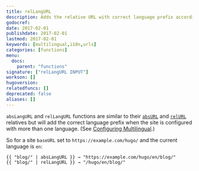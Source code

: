 ```yaml
---
title: relLangURL
description: Adds the relative URL with correct language prefix according to site configuration for multilingual.
godocref:
date: 2017-02-01
publishdate: 2017-02-01
lastmod: 2017-02-01
keywords: [multilingual,i18n,urls]
categories: [functions]
menu:
  docs:
    parent: "functions"
signature: ["relLangURL INPUT"]
workson: []
hugoversion:
relatedfuncs: []
deprecated: false
aliases: []
---
```


`absLangURL` and `relLangURL` functions are similar to their [`absURL`](/miscellaneous/absurl/) and [`relURL`](/miscellaneous/relurl/) relatives but will add the correct language prefix when the site is configured with more than one language. (See [Configuring Multilingual][multiliconfig].)

So for a site  `baseURL` set to `https://example.com/hugo/` and the current language is `en`:

```
{{ "blog/" | absLangURL }} → "https://example.com/hugo/en/blog/"
{{ "blog/" | relLangURL }} → "/hugo/en/blog/"
```

[multiliconfig]: /form-elements/multilingual/#configuring-multilingual-mode
